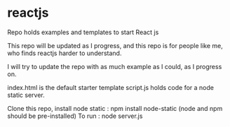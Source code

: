 # reactjs
Repo holds examples and templates to start React js 

This repo will be updated as I progress, and this repo is for people like me, who finds reactjs harder to understand.

I will try to update the repo with as much example as I could, as I progress on.

index.html is the default starter template
script.js holds code for a node static server.

Clone this repo, install node static : npm install node-static (node and npm should be pre-installed)
To run : node server.js 
